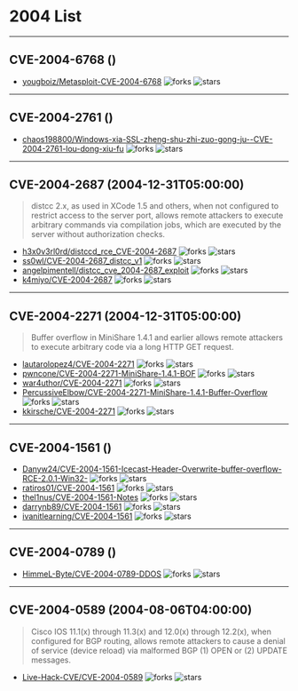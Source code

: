 # 2004 List

---
## CVE-2004-6768 ()
> 
- [yougboiz/Metasploit-CVE-2004-6768](https://github.com/yougboiz/Metasploit-CVE-2004-6768)	<img alt="forks" src="https://img.shields.io/github/forks/yougboiz/Metasploit-CVE-2004-6768">	<img alt="stars" src="https://img.shields.io/github/stars/yougboiz/Metasploit-CVE-2004-6768">

---
## CVE-2004-2761 ()
> 
- [chaos198800/Windows-xia-SSL-zheng-shu-zhi-zuo-gong-ju--CVE-2004-2761-lou-dong-xiu-fu](https://github.com/chaos198800/Windows-xia-SSL-zheng-shu-zhi-zuo-gong-ju--CVE-2004-2761-lou-dong-xiu-fu)	<img alt="forks" src="https://img.shields.io/github/forks/chaos198800/Windows-xia-SSL-zheng-shu-zhi-zuo-gong-ju--CVE-2004-2761-lou-dong-xiu-fu">	<img alt="stars" src="https://img.shields.io/github/stars/chaos198800/Windows-xia-SSL-zheng-shu-zhi-zuo-gong-ju--CVE-2004-2761-lou-dong-xiu-fu">

---
## CVE-2004-2687 (2004-12-31T05:00:00)
> distcc 2.x, as used in XCode 1.5 and others, when not configured to restrict access to the server port, allows remote attackers to execute arbitrary commands via compilation jobs, which are executed by the server without authorization checks.
- [h3x0v3rl0rd/distccd_rce_CVE-2004-2687](https://github.com/h3x0v3rl0rd/distccd_rce_CVE-2004-2687)	<img alt="forks" src="https://img.shields.io/github/forks/h3x0v3rl0rd/distccd_rce_CVE-2004-2687">	<img alt="stars" src="https://img.shields.io/github/stars/h3x0v3rl0rd/distccd_rce_CVE-2004-2687">
- [ss0wl/CVE-2004-2687_distcc_v1](https://github.com/ss0wl/CVE-2004-2687_distcc_v1)	<img alt="forks" src="https://img.shields.io/github/forks/ss0wl/CVE-2004-2687_distcc_v1">	<img alt="stars" src="https://img.shields.io/github/stars/ss0wl/CVE-2004-2687_distcc_v1">
- [angelpimentell/distcc_cve_2004-2687_exploit](https://github.com/angelpimentell/distcc_cve_2004-2687_exploit)	<img alt="forks" src="https://img.shields.io/github/forks/angelpimentell/distcc_cve_2004-2687_exploit">	<img alt="stars" src="https://img.shields.io/github/stars/angelpimentell/distcc_cve_2004-2687_exploit">
- [k4miyo/CVE-2004-2687](https://github.com/k4miyo/CVE-2004-2687)	<img alt="forks" src="https://img.shields.io/github/forks/k4miyo/CVE-2004-2687">	<img alt="stars" src="https://img.shields.io/github/stars/k4miyo/CVE-2004-2687">

---
## CVE-2004-2271 (2004-12-31T05:00:00)
> Buffer overflow in MiniShare 1.4.1 and earlier allows remote attackers to execute arbitrary code via a long HTTP GET request.
- [lautarolopez4/CVE-2004-2271](https://github.com/lautarolopez4/CVE-2004-2271)	<img alt="forks" src="https://img.shields.io/github/forks/lautarolopez4/CVE-2004-2271">	<img alt="stars" src="https://img.shields.io/github/stars/lautarolopez4/CVE-2004-2271">
- [pwncone/CVE-2004-2271-MiniShare-1.4.1-BOF](https://github.com/pwncone/CVE-2004-2271-MiniShare-1.4.1-BOF)	<img alt="forks" src="https://img.shields.io/github/forks/pwncone/CVE-2004-2271-MiniShare-1.4.1-BOF">	<img alt="stars" src="https://img.shields.io/github/stars/pwncone/CVE-2004-2271-MiniShare-1.4.1-BOF">
- [war4uthor/CVE-2004-2271](https://github.com/war4uthor/CVE-2004-2271)	<img alt="forks" src="https://img.shields.io/github/forks/war4uthor/CVE-2004-2271">	<img alt="stars" src="https://img.shields.io/github/stars/war4uthor/CVE-2004-2271">
- [PercussiveElbow/CVE-2004-2271-MiniShare-1.4.1-Buffer-Overflow](https://github.com/PercussiveElbow/CVE-2004-2271-MiniShare-1.4.1-Buffer-Overflow)	<img alt="forks" src="https://img.shields.io/github/forks/PercussiveElbow/CVE-2004-2271-MiniShare-1.4.1-Buffer-Overflow">	<img alt="stars" src="https://img.shields.io/github/stars/PercussiveElbow/CVE-2004-2271-MiniShare-1.4.1-Buffer-Overflow">
- [kkirsche/CVE-2004-2271](https://github.com/kkirsche/CVE-2004-2271)	<img alt="forks" src="https://img.shields.io/github/forks/kkirsche/CVE-2004-2271">	<img alt="stars" src="https://img.shields.io/github/stars/kkirsche/CVE-2004-2271">

---
## CVE-2004-1561 ()
> 
- [Danyw24/CVE-2004-1561-Icecast-Header-Overwrite-buffer-overflow-RCE-2.0.1-Win32-](https://github.com/Danyw24/CVE-2004-1561-Icecast-Header-Overwrite-buffer-overflow-RCE-2.0.1-Win32-)	<img alt="forks" src="https://img.shields.io/github/forks/Danyw24/CVE-2004-1561-Icecast-Header-Overwrite-buffer-overflow-RCE-2.0.1-Win32-">	<img alt="stars" src="https://img.shields.io/github/stars/Danyw24/CVE-2004-1561-Icecast-Header-Overwrite-buffer-overflow-RCE-2.0.1-Win32-">
- [ratiros01/CVE-2004-1561](https://github.com/ratiros01/CVE-2004-1561)	<img alt="forks" src="https://img.shields.io/github/forks/ratiros01/CVE-2004-1561">	<img alt="stars" src="https://img.shields.io/github/stars/ratiros01/CVE-2004-1561">
- [thel1nus/CVE-2004-1561-Notes](https://github.com/thel1nus/CVE-2004-1561-Notes)	<img alt="forks" src="https://img.shields.io/github/forks/thel1nus/CVE-2004-1561-Notes">	<img alt="stars" src="https://img.shields.io/github/stars/thel1nus/CVE-2004-1561-Notes">
- [darrynb89/CVE-2004-1561](https://github.com/darrynb89/CVE-2004-1561)	<img alt="forks" src="https://img.shields.io/github/forks/darrynb89/CVE-2004-1561">	<img alt="stars" src="https://img.shields.io/github/stars/darrynb89/CVE-2004-1561">
- [ivanitlearning/CVE-2004-1561](https://github.com/ivanitlearning/CVE-2004-1561)	<img alt="forks" src="https://img.shields.io/github/forks/ivanitlearning/CVE-2004-1561">	<img alt="stars" src="https://img.shields.io/github/stars/ivanitlearning/CVE-2004-1561">

---
## CVE-2004-0789 ()
> 
- [HimmeL-Byte/CVE-2004-0789-DDOS](https://github.com/HimmeL-Byte/CVE-2004-0789-DDOS)	<img alt="forks" src="https://img.shields.io/github/forks/HimmeL-Byte/CVE-2004-0789-DDOS">	<img alt="stars" src="https://img.shields.io/github/stars/HimmeL-Byte/CVE-2004-0789-DDOS">

---
## CVE-2004-0589 (2004-08-06T04:00:00)
> Cisco IOS 11.1(x) through 11.3(x) and 12.0(x) through 12.2(x), when configured for BGP routing, allows remote attackers to cause a denial of service (device reload) via malformed BGP (1) OPEN or (2) UPDATE messages.
- [Live-Hack-CVE/CVE-2004-0589](https://github.com/Live-Hack-CVE/CVE-2004-0589)	<img alt="forks" src="https://img.shields.io/github/forks/Live-Hack-CVE/CVE-2004-0589">	<img alt="stars" src="https://img.shields.io/github/stars/Live-Hack-CVE/CVE-2004-0589">
